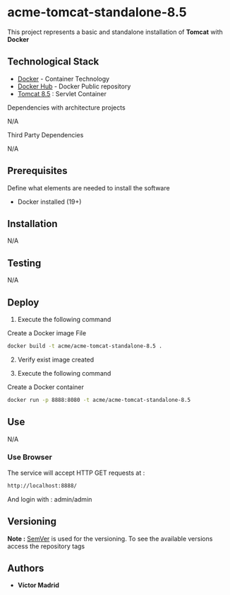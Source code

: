 # acme-tomcat-standalone-8.5

This project represents a basic and standalone installation of **Tomcat** with **Docker**

## Technological Stack

* [Docker](https://www.docker.com/) - Container Technology
* [Docker Hub](https://hub.docker.com/) - Docker Public repository
* [Tomcat 8.5](http://tomcat.apache.org) : Servlet Container

Dependencies with architecture projects

N/A

Third Party Dependencies

N/A

## Prerequisites

Define what elements are needed to install the software

* Docker installed (19+)


## Installation

N/A

## Testing

N/A

## Deploy

1. Execute the following command

Create a Docker image File

```bash
docker build -t acme/acme-tomcat-standalone-8.5 .
```

2. Verify exist image created

3. Execute the following command

Create a Docker container

```bash
docker run -p 8888:8080 -t acme/acme-tomcat-standalone-8.5
```

## Use

N/A

### Use Browser

The service will accept HTTP GET requests at :

```bash
http://localhost:8888/
```

And login with : admin/admin


## Versioning

**Note :** [SemVer](http://semver.org/) is used for the versioning.
To see the available versions access the repository tags

## Authors

* **Víctor Madrid**
